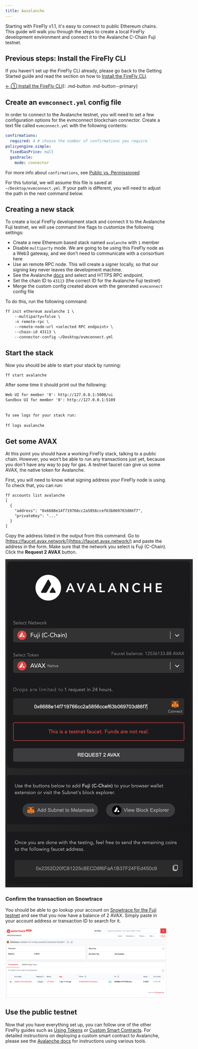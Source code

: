 ```yaml
---
title: Aavalanche
---
```


Starting with FireFly v1.1, it's easy to connect to public Ethereum chains. This guide will walk you through the steps to create a local FireFly development environment and connect it to the Avalanche C-Chain Fuji testnet.

## Previous steps: Install the FireFly CLI

If you haven't set up the FireFly CLI already, please go back to the Getting Started guide and read the section on how to [Install the FireFly CLI](../../gettingstarted/firefly_cli.md).

[← ① Install the FireFly CLI](../../gettingstarted/firefly_cli.md){: .md-button .md-button--primary}

## Create an `evmconnect.yml` config file

In order to connect to the Avalanche testnet, you will need to set a few configuration options for the evmconnect blockchain connector. Create a text file called `evmconnect.yml` with the following contents:

```yml
confirmations:
  required: 4 # choose the number of confirmations you require
policyengine.simple:
  fixedGasPrice: null
  gasOracle:
    mode: connector
```

For more info about `confirmations`, see [Public vs. Permissioned](../../overview/public_vs_permissioned.md)

For this tutorial, we will assume this file is saved at `~/Desktop/evmconnect.yml`. If your path is different, you will need to adjust the path in the next command below.

## Creating a new stack

To create a local FireFly development stack and connect it to the Avalanche Fuji testnet, we will use command line flags to customize the following settings:

- Create a new Ethereum based stack named `avalanche` with `1` member
- Disable `multiparty` mode. We are going to be using this FireFly node as a Web3 gateway, and we don't need to communicate with a consortium here
- Use an remote RPC node. This will create a signer locally, so that our signing key never leaves the development machine.
- See the Avalanche [docs](https://docs.avax.network/quickstart/fuji-workflow) and select and HTTPS RPC endpoint.
- Set the chain ID to `43113` (the correct ID for the Avalanche Fuji testnet)
- Merge the custom config created above with the generated `evmconnect` config file

To do this, run the following command:

```
ff init ethereum avalanche 1 \
    --multiparty=false \
    -n remote-rpc \
    --remote-node-url <selected RPC endpoint> \
    --chain-id 43113 \
    --connector-config ~/Desktop/evmconnect.yml
```

## Start the stack

Now you should be able to start your stack by running:

```
ff start avalanche
```

After some time it should print out the following:

```
Web UI for member '0': http://127.0.0.1:5000/ui
Sandbox UI for member '0': http://127.0.0.1:5109


To see logs for your stack run:

ff logs avalanche
```

## Get some AVAX

At this point you should have a working FireFly stack, talking to a public chain. However, you won't be able to run any transactions just yet, because you don't have any way to pay for gas. A testnet faucet can give us some AVAX, the native token for Avalanche.

First, you will need to know what signing address your FireFly node is using. To check that, you can run:

```
ff accounts list avalanche
[
  {
    "address": "0x6688e14f719766cc2a5856ccef63b069703d86f7",
    "privateKey": "..."
  }
]
```

Copy the address listed in the output from this command. Go to [https://faucet.avax.network/](https://faucet.avax.network/) and paste the address in the form. Make sure that the network you select is Fuji (C-Chain). Click the **Request 2 AVAX** button.

<img alt="Avalanche Faucet" src="images/avalanche_faucet.png" style="max-width: 736px" />

### Confirm the transaction on Snowtrace

You should be able to go lookup your account on [Snowtrace for the Fuji testnet](https://testnet.snowtrace.io/) and see that you now have a balance of 2 AVAX. Simply paste in your account address or transaction ID to search for it.

![Snowtrace Scan](images/avalanche_snowtrace_scan.png)

## Use the public testnet

Now that you have everything set up, you can follow one of the other FireFly guides such as [Using Tokens](../tokens/index.md) or [Custom Smart Contracts](../custom_contracts/ethereum.md). For detailed instructions on deploying a custom smart contract to Avalanche, please see the [Avalanche docs](https://docs.avax.network/dapps/smart-contracts/deploy-a-smart-contract-on-avalanche-using-remix-and-metamask) for instructions using various tools.
